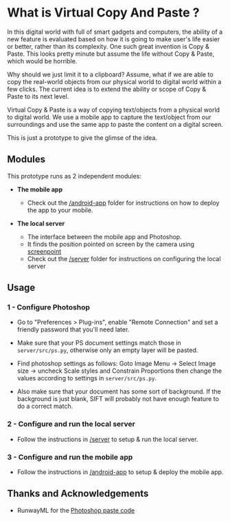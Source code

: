 # What is Virtual Copy And Paste ?

In this digital world with full of smart gadgets and computers, the ability of a new feature is evaluated based on how it is going to make user's life easier or better, rather than its complexity. One such great invention is Copy & Paste. This looks pretty minute but assume the life without Copy & Paste, which would be horrible.  

Why should we just limit it to a clipboard? Assume, what if we are able to copy the real-world objects from our physical world to digital world within a few clicks. The current idea is to extend the ability or scope of Copy & Paste to its next level.  

Virtual Copy & Paste is a way of copying text/objects from a physical world to digital world. We use a mobile app to capture the text/object from our surroundings and use the same app to paste the content on a digital screen.  


This is just a prototype to give the glimse of the idea.

## Modules

This prototype runs as 2 independent modules:

- **The mobile app**

  - Check out the [/android-app](/android-app) folder for instructions on how to deploy the app to your mobile.

- **The local server**

  - The interface between the mobile app and Photoshop.
  - It finds the position pointed on screen by the camera using [screenpoint](https://github.com/cyrildiagne/screenpoint)
  - Check out the [/server](/server) folder for instructions on configuring the local server

## Usage

### 1 - Configure Photoshop

- Go to "Preferences > Plug-ins", enable "Remote Connection" and set a friendly password that you'll need later.
- Make sure that your PS document settings match those in ```server/src/ps.py```, otherwise only an empty layer will be pasted.
- Find photoshop settings as follows: Goto Image Menu -> Select Image size ->
uncheck Scale styles and Constrain Proportions then change the values according to settings in ```server/src/ps.py```.


- Also make sure that your document has some sort of background. If the background is just blank, SIFT will probably not have enough feature to do a correct match.

### 2 - Configure and run the local server

- Follow the instructions in [/server](/server) to setup & run the local server.

### 3 - Configure and run the mobile app

- Follow the instructions in [/android-app](/android-app) to setup & deploy the mobile app.

## Thanks and Acknowledgements

- RunwayML for the [Photoshop paste code](https://github.com/runwayml/RunwayML-for-Photoshop/blob/master/host/index.jsx)